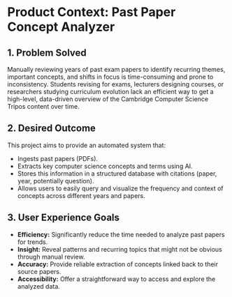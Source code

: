 # Product Context: Past Paper Concept Analyzer

## 1. Problem Solved

Manually reviewing years of past exam papers to identify recurring themes, important concepts, and shifts in focus is time-consuming and prone to inconsistency. Students revising for exams, lecturers designing courses, or researchers studying curriculum evolution lack an efficient way to get a high-level, data-driven overview of the Cambridge Computer Science Tripos content over time.

## 2. Desired Outcome

This project aims to provide an automated system that:
- Ingests past papers (PDFs).
- Extracts key computer science concepts and terms using AI.
- Stores this information in a structured database with citations (paper, year, potentially question).
- Allows users to easily query and visualize the frequency and context of concepts across different years and papers.

## 3. User Experience Goals

- **Efficiency:** Significantly reduce the time needed to analyze past papers for trends.
- **Insight:** Reveal patterns and recurring topics that might not be obvious through manual review.
- **Accuracy:** Provide reliable extraction of concepts linked back to their source papers.
- **Accessibility:** Offer a straightforward way to access and explore the analyzed data.
